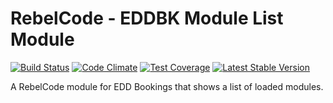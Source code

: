 # RebelCode - EDDBK Module List Module

[![Build Status](https://travis-ci.org/rebelcode/eddbk-module-list-module.svg?branch=master)](https://travis-ci.org/rebelcode/eddbk-module-list-module)
[![Code Climate](https://codeclimate.com/github/RebelCode/eddbk-module-list-module/badges/gpa.svg)](https://codeclimate.com/github/RebelCode/eddbk-module-list-module)
[![Test Coverage](https://codeclimate.com/github/RebelCode/eddbk-module-list-module/badges/coverage.svg)](https://codeclimate.com/github/RebelCode/eddbk-module-list-module/coverage)
[![Latest Stable Version](https://poser.pugx.org/rebelcode/eddbk-module-list-module/version)](https://packagist.org/packages/rebelcode/eddbk-module-list-module)

A RebelCode module for EDD Bookings that shows a list of loaded modules.
